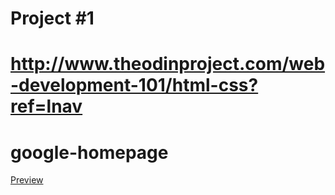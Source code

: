 # Project #1
# http://www.theodinproject.com/web-development-101/html-css?ref=lnav
# google-homepage

[Preview](http://htmlpreview.github.io/?https://github.com/kentkdunn/google-homepage/blob/master/index.html "Google homepage")